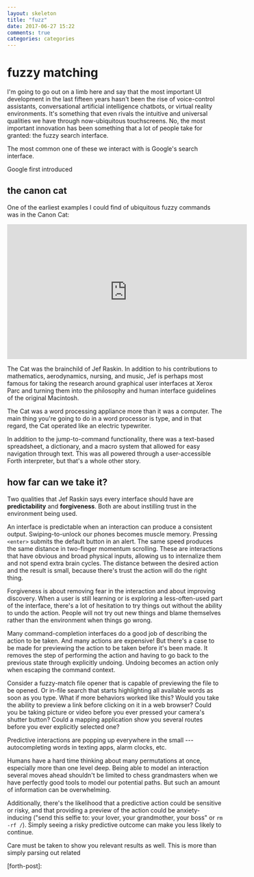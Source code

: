 ```yaml
---
layout: skeleton
title: "fuzz"
date: 2017-06-27 15:22
comments: true
categories: categories
---
```


# fuzzy matching

I'm going to go out on a limb here and say that the most important UI
development in the last fifteen years hasn't been the rise of voice-control
assistants, conversational artificial intelligence chatbots, or virtual reality
environments. It's something that even rivals the intuitive and universal
qualities we have through now-ubiquitous touchscreens. No, the most important
innovation has been something that a lot of people take for granted: the fuzzy
search interface.

The most common one of these we interact with is Google's search interface.

Google first introduced 

## the canon cat

One of the earliest examples I could find of ubiquitous fuzzy commands was in
the Canon Cat:

<iframe width="560" height="315"
src="https://www.youtube.com/embed/o_TlE_U_X3c?rel=0&amp;controls=0&amp;showinfo=0&amp;start=180"
frameborder="0" allowfullscreen></iframe>

The Cat was the brainchild of Jef Raskin. In addition to his contributions to
mathematics, aerodynamics, nursing, and music, Jef is perhaps most famous for
taking the research around graphical user interfaces at Xerox Parc and turning
them into the philosophy and human interface guidelines of the original
Macintosh.

The Cat was a word processing appliance more than it was a computer. The main
thing you're going to do in a word processor is type, and in that regard, the
Cat operated like an electric typewriter.

In addition to the jump-to-command functionality, there was a text-based
spreadsheet, a dictionary, and a macro system that allowed for easy navigation
through text. This was all powered through a user-accessible Forth interpreter,
but that's a whole other story.

## how far can we take it?

Two qualities that Jef Raskin says every interface should have are
**predictability** and **forgiveness**. Both are about instilling trust in the
environment being used.

An interface is predictable when an interaction can produce a consistent
output. Swiping-to-unlock our phones becomes muscle memory. Pressing `<enter>`
submits the default button in an alert. The same speed produces the same
distance in two-finger momentum scrolling. These are interactions that have
obvious and broad physical inputs, allowing us to internalize them and not spend
extra brain cycles. The distance between the desired action and the result is
small, because there's trust the action will do the right thing.

Forgiveness is about removing fear in the interaction and about improving
discovery. When a user is still learning or is exploring a less-often-used part
of the interface, there's a lot of hesitation to try things out without the
ability to undo the action. People will not try out new things and blame
themselves rather than the environment when things go wrong.

Many command-completion interfaces do a good job of describing the action to be
taken. And many actions are expensive! But there's a case to be made for
previewing the action to be taken before it's been made. It removes the step of
performing the action and having to go back to the previous state through
explicitly undoing. Undoing becomes an action only when escaping the command
context.

Consider a fuzzy-match file opener that is capable of previewing the file to be
opened. Or in-file search that starts highlighting all available words as soon
as you type. What if more behaviors worked like this? Would you take the ability
to preview a link before clicking on it in a web browser? Could you be taking
picture or video before you ever pressed your camera's shutter button? Could
a mapping application show you several routes before you ever explicitly
selected one?

Predictive interactions are popping up everywhere in the small ---
autocompleting words in texting apps, alarm clocks, etc.

Humans have a hard time thinking about many permutations at once, especially
more than one level deep. Being able to model an interaction several moves ahead
shouldn't be limited to chess grandmasters when we have perfectly good tools to
model our potential paths. But such an amount of information can be
overwhelming.

Additionally, there's the likelihood that a predictive action could be sensitive
or risky, and that providing a preview of the action could be anxiety-inducing
("send this selfie to: your lover, your grandmother, your boss" or `rm -rf /`).
Simply seeing a risky predictive outcome can make you less likely to continue.

Care must be taken to show you relevant results as well. This is more than
simply parsing out related 


[canon-cat-history]: http://www.jagshouse.com/swyft.html
[forth-post]:
